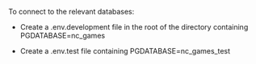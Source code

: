 To connect to the relevant databases:

- Create a .env.development file in the root of the directory containing PGDATABASE=nc_games

- Create a .env.test file containing PGDATABASE=nc_games_test
